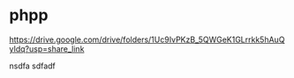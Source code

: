 # phpp


https://drive.google.com/drive/folders/1Uc9IvPKzB_5QWGeK1GLrrkk5hAuQyIdq?usp=share_link

nsdfa
sdfadf